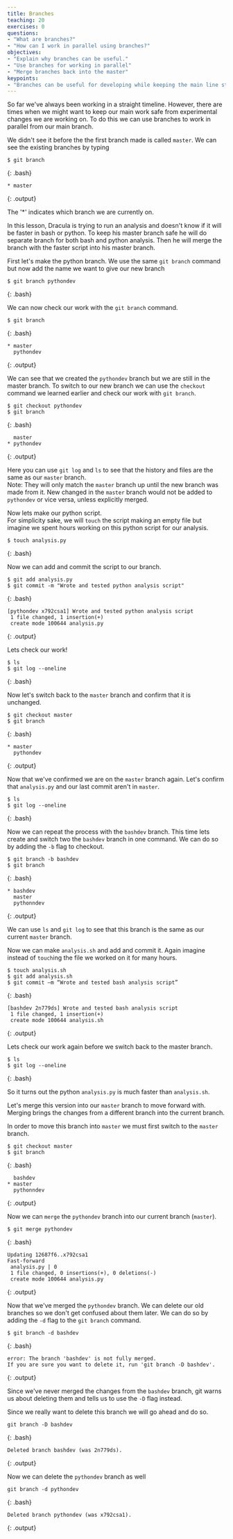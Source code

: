 ```yaml
---
title: Branches
teaching: 20
exercises: 0
questions:
- "What are branches?"
- "How can I work in parallel using branches?"
objectives:
- "Explain why branches can be useful."
- "Use branches for working in parallel"
- "Merge branches back into the master"
keypoints:
- "Branches can be useful for developing while keeping the main line static."
---
```


So far we've always been working in a straight timeline.
However, there are times when we might want to keep
our main work safe from experimental changes we are working on.
To do this we can use branches to work in parallel from our main branch.

We didn't see it before the the first branch made is called `master`.
We can see the existing branches by typing 

~~~
$ git branch
~~~
{: .bash}

~~~
* master
~~~
{: .output}


The '*' indicates which branch we are currently on.

In this lesson, Dracula is trying to run an analysis
and doesn't know if it will be faster in bash or python.
To keep his master branch safe he will do separate branch
for both bash and python analysis.
Then he will merge the branch with the faster script
into his master branch.

First let's make the python branch.
We use the same `git branch` command but now add the 
name we want to give our new branch

~~~
$ git branch pythondev
~~~
{: .bash}

We can now check our work with the `git branch` command.

~~~
$ git branch
~~~
{: .bash}

~~~
* master
  pythondev
~~~
{: .output}

We can see that we created the `pythondev` branch but we
are still in the master branch.
To switch to our new branch we can use the `checkout` command
we learned earlier and check our work with `git branch`.

~~~
$ git checkout pythondev
$ git branch
~~~
{: .bash}

~~~
  master
* pythondev
~~~
{: .output}


Here you can use `git log` and `ls` to see that the history and 
files are the same as our `master` branch.  
Note: They will only match the `master` branch up until 
the new branch was made from it.
New changed in the `master` branch would not be added to `pythondev`
or vice versa, unless explicitly merged.

Now lets make our python script.  
For simplicity sake, we will `touch` the script making an empty file
but imagine we spent hours working on this python script for our analysis.

~~~
$ touch analysis.py
~~~
{: .bash}

Now we can add and commit the script to our branch.

~~~
$ git add analysis.py
$ git commit -m "Wrote and tested python analysis script"
~~~
{: .bash}

~~~
[pythondev x792csa1] Wrote and tested python analysis script
 1 file changed, 1 insertion(+)
 create mode 100644 analysis.py
~~~
{: .output}


Lets check our work!
~~~
$ ls
$ git log --oneline
~~~
{: .bash}


Now let's switch back to the `master` branch and confirm that
it is unchanged.

~~~
$ git checkout master
$ git branch
~~~
{: .bash}

~~~
* master
  pythondev
~~~
{: .output}

Now that we've confirmed we are on the `master` branch again.
Let's confirm that `analysis.py` and our last commit aren't in `master`.

~~~
$ ls
$ git log --oneline
~~~
{: .bash}


Now we can repeat the process with the `bashdev` branch.
This time lets create and switch two the `bashdev` branch
in one command.
We can do so by adding the `-b` flag to checkout.

~~~
$ git branch -b bashdev
$ git branch
~~~
{: .bash}

~~~
* bashdev
  master
  pythonndev
~~~
{: .output}


We can use `ls` and `git log` to see that this branch is 
the same as our current `master` branch.

Now we can make `analysis.sh` and add and commit it.
Again imagine instead of `touch`ing the file we worked 
on it for many hours.

~~~
$ touch analysis.sh
$ git add analysis.sh
$ git commit –m “Wrote and tested bash analysis script”
~~~
{: .bash}

~~~
[bashdev 2n779ds] Wrote and tested bash analysis script
 1 file changed, 1 insertion(+)
 create mode 100644 analysis.sh
~~~
{: .output}

Lets check our work again before we switch back to the master branch.
~~~
$ ls
$ git log --oneline
~~~
{: .bash}

So it turns out the python `analysis.py` is much faster than `analysis.sh`.

Let's merge this version into our `master` branch to move
forward with.
Merging brings the changes from a different branch into 
the current branch.

In order to move this branch into `master` we must first switch
to the `master` branch.

~~~
$ git checkout master
$ git branch
~~~
{: .bash}

~~~
  bashdev
* master
  pythonndev
~~~
{: .output}

Now we can `merge` the `pythondev` branch into our current branch (`master`).

~~~
$ git merge pythondev
~~~
{: .bash}

~~~
Updating 12687f6..x792csa1
Fast-forward
 analysis.py | 0
 1 file changed, 0 insertions(+), 0 deletions(-)
 create mode 100644 analysis.py
~~~
{: .output}


Now that we've merged the `pythondev` branch.
We can delete our old branches so we don't get confused about them later.
We can do so by adding the `-d` flag to the `git branch` command.

~~~
$ git branch -d bashdev
~~~
{: .bash}

~~~
error: The branch 'bashdev' is not fully merged.
If you are sure you want to delete it, run 'git branch -D bashdev'.
~~~
{: .output}

Since we've never merged the changes from the `bashdev` branch,
git warns us about deleting them and tells us to use the `-D` flag instead.

Since we really want to delete this branch we will go ahead and do so.

~~~
git branch -D bashdev
~~~
{: .bash}

~~~
Deleted branch bashdev (was 2n779ds).
~~~
{: .output}

Now we can delete the `pythondev` branch as well

~~~
git branch -d pythondev
~~~
{: .bash}

~~~
Deleted branch pythondev (was x792csa1).
~~~
{: .output}



